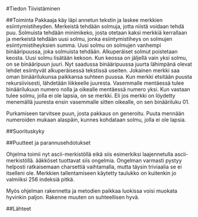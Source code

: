 #Tiedon Tiivistäminen

##Toiminta
Pakkaaja käy läpi annetun tekstin ja laskee merkkien esiintymistiheyden. Merkeistä tehdään solmuja,
jotta niistä voidaan tehdä puu. Solmuista tehdään minimikeko, josta otetaan kaksi merkkiä kerrallaan ja
merkeistä tehdään uusi solmu, jonka esiintymistiheys on solmujen esiintymistiheyksien summa. Uusi
solmu on solmujen vanhempi binääripuussa, joka solmuista tehdään.
Alkuperäiset solmut poistetaan keosta. Uusi solmu lisätään kekoon. Kun keossa on jäljellä vain yksi solmu,
on se binääripuun juuri. Nyt saadussa binääripuussa juurta lähimpänä olevat lehdet esiintyvät alkuperäisessä 
tekstissä useiten. Jokainen merkki saa oman binäärilukunsa paikkansa suhteen puussa.
Kun merkki etsitään puusta rekursiivisesti, lähdetään liikkeelle juuresta. Vasemmalle mentäessä tulee binäärilukuun
numero nolla ja oikealle mentäessä numero yksi. Kun vastaan tulee solmu, jolla ei ole lapsia,
on se merkki. Eli jos merkki on löydetty menemällä juuresta ensin vasemmalle sitten oikealle, on sen 
binääriluku 01.

Purkamiseen tarvitsee puun, josta pakkaus on generoitu. Puuta mennään numeroiden mukaan alaspäin,
kunnes kohdataan solmu, jolla ei ole lapsia.

##Suorituskyky

##Puutteet ja parannusehdotukset

Ohjelma toimii nyt ascii-merkistöllä eikä siis esimerkiksi laajennetulla ascii-merkistöllä.
ääkköset tuottavat siis ongelmia. Ongelman varmasti pystyy helposti ratkaisemaan charsettiä 
vaihtamalla, mutta täysin triviaalia se ei itselleni ole. Merkkien tallentamiseen käytetty taulukko on 
kuitenkin jo valmiiksi 256 indeksiä pitkä.

Myös ohjelman rakennetta ja metodien paikkaa luokissa voisi muokata hyvinkin paljon.
Rakenne muuten on suhteellisen hyvä.

##Lähteet